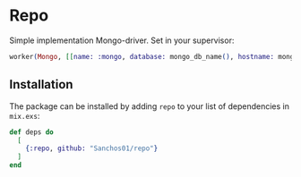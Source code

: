 # Repo

Simple implementation Mongo-driver.
Set in your supervisor:
```elixir
worker(Mongo, [[name: :mongo, database: mongo_db_name(), hostname: mongo_host(), pool: DBConnection.Poolboy]])
```

## Installation

The package can be installed by adding `repo` to your list of dependencies in `mix.exs`:

```elixir
def deps do
  [
    {:repo, github: "Sanchos01/repo"}
  ]
end
```
